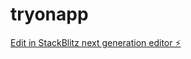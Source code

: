 # tryonapp

[Edit in StackBlitz next generation editor ⚡️](https://stackblitz.com/~/github.com/GarbhitSh/tryonapp)